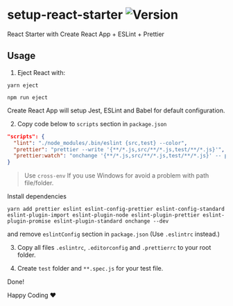 # setup-react-starter ![Version](https://img.shields.io/badge/version-1.0.0-green.svg)

React Starter with Create React App + ESLint + Prettier


## Usage

1. Eject React with:

```
yarn eject
```
```
npm run eject
```

Create React App will setup Jest, ESLint and Babel for default configuration.


2. Copy code below to `scripts` section in `package.json`

```json
"scripts": {
  "lint": "./node_modules/.bin/eslint {src,test} --color",
  "prettier": "prettier --write '{**/*.js,src/**/*.js,test/**/*.js}'",
  "prettier:watch": "onchange '{**/*.js,src/**/*.js,test/**/*.js}' -- prettier --write {{changed}}"
}
```

> Use `cross-env` If you use Windows for avoid a problem with path file/folder.

Install dependencies

```
yarn add prettier eslint eslint-config-prettier eslint-config-standard eslint-plugin-import eslint-plugin-node eslint-plugin-prettier eslint-plugin-promise eslint-plugin-standard onchange --dev
```

and remove `eslintConfig` section in `package.json` (Use `.eslintrc` instead.)

3. Copy all files `.eslintrc`, `.editorconfig` and `.prettierrc` to your root folder.

4. Create `test` folder and `**.spec.js` for your test file.

Done!

Happy Coding :heart:
